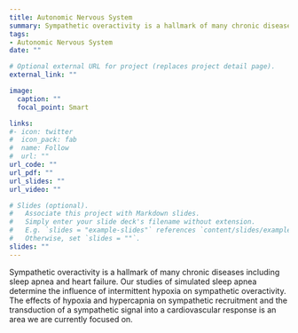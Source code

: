 ```yaml
---
title: Autonomic Nervous System
summary: Sympathetic overactivity is a hallmark of many chronic diseases including sleep apnea and heart failure.  Our studies of simulated sleep apnea determine the influence of intermittent hypoxia on sympathetic overactivity. The effects of hypoxia and hypercapnia on sympathetic recruitment and the transduction of a sympathetic signal into a cardiovascular response is an area we are currently focused on.
tags:
- Autonomic Nervous System
date: ""

# Optional external URL for project (replaces project detail page).
external_link: ""

image:
  caption: ""
  focal_point: Smart

links:
#- icon: twitter
#  icon_pack: fab
#  name: Follow
#  url: ""
url_code: ""
url_pdf: ""
url_slides: ""
url_video: ""

# Slides (optional).
#   Associate this project with Markdown slides.
#   Simply enter your slide deck's filename without extension.
#   E.g. `slides = "example-slides"` references `content/slides/example-slides.md`.
#   Otherwise, set `slides = ""`.
slides: ""
---
```


Sympathetic overactivity is a hallmark of many chronic diseases including sleep apnea and heart failure.  Our studies of simulated sleep apnea determine the influence of intermittent hypoxia on sympathetic overactivity. The effects of hypoxia and hypercapnia on sympathetic recruitment and the transduction of a sympathetic signal into a cardiovascular response is an area we are currently focused on.
